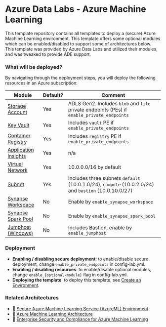 # Azure Data Labs - Azure Machine Learning

This template repository contains all templates to deploy a (secure) Azure Machine Learning environment. This template offers some optional modules which can be enabled/disabled to support some of architectures below. This template was provided by Azure Data Labs and utilized their modules, and was tweaked to provide ADE support.

### What will be deployed?

By navigating through the deployment steps, you will deploy the following resources in an Azure subscription:

| Module | Default? | Comment |
| - | - | - |
| [Storage Account](./infra/storage_account.tf) | Yes | ADLS Gen2. Includes `blob` and `file` private endpoints (PEs) if  `enable_private_endpoints`
| [Key Vault](./infra/key_vault.tf) | Yes | Includes `vault` PE if `enable_private_endpoints`
| [Container Registry](./infra/container_registry.tf) | Yes | Includes `registry` PE if `enable_private_endpoints`
| [Application Insights](./infra/application_insights.tf) | Yes | n/a
| [Virtual Network](./infra/network.tf) | Yes | 10.0.0.0/16 by default
| [Subnet](./infra/network.tf) | Yes | Includes three subnets `default` (10.0.1.0/24), `compute` (10.0.2.0/24) and `bastion` (10.0.10.0/27)
| [Synapse Workspace](./infra/synapse.tf) | No | Enable by `enable_synapse_workspace`
| [Synapse Spark Pool](./infra/synapse.tf) | No | Enable by `enable_synapse_spark_pool`
| [Jumphost (Windows)](./infra/jumphost.tf) | No | Includes Bastion, enable by `enable_jumphost`

### Deployment

- **Enabling / disabling secure deployment**: to enable/disable secure deployment, change `enable_private_endpoints` in config-lab.yml.
- **Enabling / disabling resources**: to enable/disable optional modules, change `enable_{optional-module}` flag in config-lab.yml. 
- **Deploying the template**: to deploy this template, see [Create an Environment](https://learn.microsoft.com/en-us/azure/deployment-environments/quickstart-create-access-environments).

### Related Architectures

- 📘 [Secure Azure Machine Learning Service (AzureML) Environment](https://techcommunity.microsoft.com/t5/fasttrack-for-azure/secure-azure-machine-learning-service-azureml-environment/ba-p/3162297)
- 📘 [Azure Machine Learning Architecture](https://docs.microsoft.com/en-us/azure/architecture/solution-ideas/articles/azure-machine-learning-solution-architecture)
- 📘 [Enterprise Security and Compliance for Azure Machine Learning](https://techcommunity.microsoft.com/t5/ai-machine-learning-blog/enterprise-security-and-compliance-for-azure-machine-learning/ba-p/3484858)
